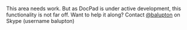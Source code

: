 This area needs work. But as DocPad is under active development, this functionality is not far off. Want to help it along? Contact [@balupton](https://github.com/balupton) on Skype (username balupton)